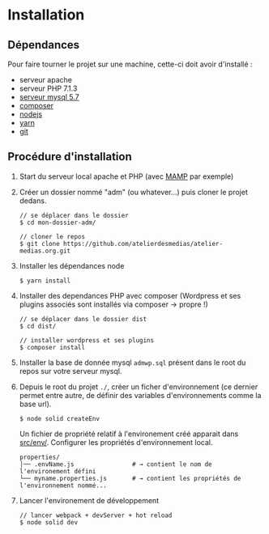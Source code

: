 # Installation

## Dépendances

Pour faire tourner le projet sur une machine, cette-ci doit avoir d'installé :
- serveur apache
- serveur PHP 7.1.3
- [serveur mysql 5.7](https://www.mysql.com)
- [composer](https://getcomposer.org)
- [nodejs](https://nodejs.org)
- [yarn](https://yarnpkg.com) 
- [git](https://git-scm.com)

## Procédure d'installation

1. Start du serveur local apache et PHP (avec [MAMP](https://www.mamp.info/en/downloads/) par exemple)

1. Créer un dossier nommé "adm" (ou whatever...) puis cloner le projet dedans.

     ```shell
     // se déplacer dans le dossier 
     $ cd mon-dossier-adm/ 
     
     // cloner le repos
     $ git clone https://github.com/atelierdesmedias/atelier-medias.org.git
     ```
 
1. Installer les dépendances node

    ```shell
    $ yarn install
    ``` 

1. Installer des dependances PHP avec composer (Wordpress et ses plugins associés sont installés via composer -> propre !)   

    ```shell
    // se déplacer dans le dossier dist
    $ cd dist/
    
    // installer wordpress et ses plugins
    $ composer install
    ``` 

1. Installer la base de donnée mysql `admwp.sql` présent dans le root du repos sur votre serveur mysql.

1. Depuis le root du projet `./`, créer un ficher d'environnement (ce dernier permet entre autre, 
de définir des variables d'environnements comme la base url).
    
    ```shell
    $ node solid createEnv
    ```
    
    Un fichier de propriété relatif à l'environement créé apparait dans [src/env/](../src/env). 
    Configurer les propriétés d'environnement local.
       
    ```shell
    properties/                                                                
    │── .envName.js                # → contient le nom de l'environement défini
    └── myname.properties.js       # → contient les propriétés de l'environnement nommé...   
    ```
    
1. Lancer l'environement de développement 
 
   ```shell
   // lancer webpack + devServer + hot reload
   $ node solid dev
          
